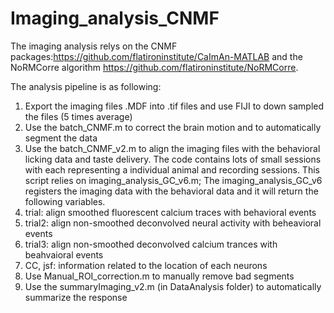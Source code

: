# Imaging_analysis_CNMF
The imaging analysis relys on the CNMF packages:https://github.com/flatironinstitute/CaImAn-MATLAB and the NoRMCorre algorithm https://github.com/flatironinstitute/NoRMCorre.

The analysis pipeline is as following:
1. Export the imaging files .MDF into .tif files and use FIJI to down sampled the files (5 times average)
2. Use the batch_CNMF.m to correct the brain motion and to automatically segment the data
3. Use the batch_CNMF_v2.m to align the imaging files with the behavioral licking data and taste delivery. The code contains lots of small sessions with each representing a individual animal and recording sessions. This script relies on imaging_analysis_GC_v6.m; The imaging_analysis_GC_v6 registers the imaging data with the behavioral data and it will return the following variables.
  1. trial: align smoothed fluorescent calcium traces with behavioral events
  2. trial2: align non-smoothed deconvolved neural activity with beheavioral events
  3. trial3: align non-smoothed deconvolved calcium trances with beahvaioral events
  4. CC, jsf: information related to the location of each neurons
4. Use Manual_ROI_correction.m to manually remove bad segments
5. Use the summaryImaging_v2.m (in DataAnalysis folder) to automatically summarize the response

